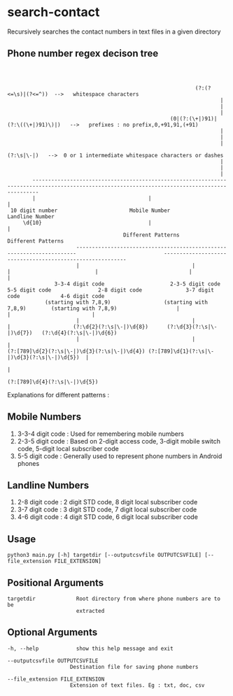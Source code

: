 # search-contact
Recursively searches the contact numbers in text files in a given directory

Phone number regex decison tree
-------------------------------
```



                                                            (?:(?<=\s)|(?<=^))  -->   whitespace characters
                                                                    |
                                                                    |
                                                                    |
                                                    (0|(?:(\+|)91)|(?:\((\+|)91)\)|)   -->   prefixes : no prefix,0,+91,91,(+91)
                                                                    |
                                                                    |
                                                                    |
                                                                (?:\s|\-|)   -->  0 or 1 intermediate whitespace characters or dashes
                                                                    |
                                                                    |
                                                                    |
        ----------------------------------------------------------------------------------------------------------------------------------------------
        |                                    |                                                                                                       |
 10 digit number                       Mobile Number                                                                                         Landline Number
     \d{10}                                  |                                                                                                       |
                                     Different Patterns                                                                                     Different Patterns
                      ----------------------------------------------------------------------                            ----------------------------------------------------------
                      |                                    |                               |                           |                             |                          |
               3-3-4 digit code                     2-3-5 digit code                5-5 digit code               2-8 digit code              3-7 digit code             4-6 digit code
            (starting with 7,8,9)                 (starting with 7,8,9)        (starting with 7,8,9)                   |                             |                          |
                      |                                    |                               |                    (?:\d{2}(?:\s|\-|)\d{8})      (?:\d{3}(?:\s|\-|)\d{7})   (?:\d{4}(?:\s|\-|)\d{6})
                      |                                    |                               |
(?:[789]\d{2}(?:\s|\-|)\d{3}(?:\s|\-|)\d{4}) (?:[789]\d{1}(?:\s|\-|)\d{3}(?:\s|\-|)\d{5})  |
                                                                                           |
                                                                              (?:[789]\d{4}(?:\s|\-|)\d{5})
```

Explanations for different patterns :

Mobile Numbers
--------------

 1. 3-3-4 digit code : Used for remembering mobile numbers
 2. 2-3-5 digit code : Based on 2-digit access code, 3-digit mobile switch code, 5-digit local subscriber code
 3. 5-5 digit code   : Generally used to represent phone numbers in Android phones

Landline Numbers
----------------

 1. 2-8 digit code : 2 digit STD code, 8 digit local subscriber code
 2. 3-7 digit code : 3 digit STD code, 7 digit local subscriber code
 3. 4-6 digit code : 4 digit STD code, 6 digit local subscriber code
 
Usage
-----

`python3 main.py [-h] targetdir [--outputcsvfile OUTPUTCSVFILE] [--file_extension FILE_EXTENSION]`

  Positional Arguments
  ---------------------

    targetdir             Root directory from where phone numbers are to be
                          extracted

  Optional Arguments
  -------------------
  
    -h, --help            show this help message and exit
  
    --outputcsvfile OUTPUTCSVFILE
                        Destination file for saving phone numbers
                        
    --file_extension FILE_EXTENSION
                        Extension of text files. Eg : txt, doc, csv

